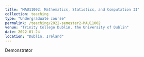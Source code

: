 ```yaml
---
title: "MAU11002: Mathematics, Statistics, and Computation II"
collection: teaching
type: "Undergraduate course"
permalink: /teaching/2022-semester2-MAU11002
venue: "Trinity College Dublin, the University of Dublin"
date: 2022-01-24
location: "Dublin, Ireland"
---
```


Demonstrator
